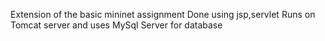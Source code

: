 Extension of the basic mininet assignment
Done using jsp,servlet
Runs on Tomcat server and uses MySql Server for database
